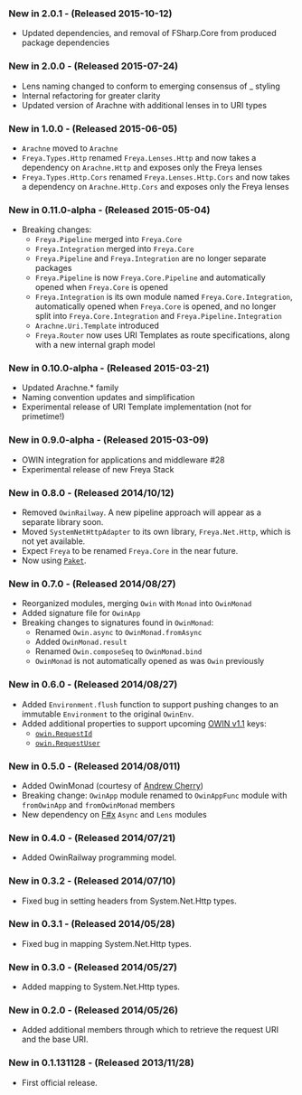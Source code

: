 ### New in 2.0.1 - (Released 2015-10-12)
* Updated dependencies, and removal of FSharp.Core from produced package dependencies

### New in 2.0.0 - (Released 2015-07-24)
* Lens naming changed to conform to emerging consensus of <Property>_ styling
* Internal refactoring for greater clarity
* Updated version of Arachne with additional lenses in to URI types

### New in 1.0.0 - (Released 2015-06-05)
* `Arachne` moved to `Arachne`
* `Freya.Types.Http` renamed `Freya.Lenses.Http` and now takes a dependency on `Arachne.Http` and exposes only the Freya lenses
* `Freya.Types.Http.Cors` renamed `Freya.Lenses.Http.Cors` and now takes a dependency on `Arachne.Http.Cors` and exposes only the Freya lenses

### New in 0.11.0-alpha - (Released 2015-05-04)
* Breaking changes:
  * `Freya.Pipeline` merged into `Freya.Core`
  * `Freya.Integration` merged into `Freya.Core`
  * `Freya.Pipeline` and `Freya.Integration` are no longer separate packages
  * `Freya.Pipeline` is now `Freya.Core.Pipeline` and automatically opened when `Freya.Core` is opened
  * `Freya.Integration` is its own module named `Freya.Core.Integration`, automatically opened when `Freya.Core` is opened, and no longer split into `Freya.Core.Integration` and `Freya.Pipeline.Integration`
  * `Arachne.Uri.Template` introduced
  * `Freya.Router` now uses URI Templates as route specifications, along with a new internal graph model

### New in 0.10.0-alpha - (Released 2015-03-21)
* Updated Arachne.* family
* Naming convention updates and simplification
* Experimental release of URI Template implementation (not for primetime!)

### New in 0.9.0-alpha - (Released 2015-03-09)
* OWIN integration for applications and middleware #28
* Experimental release of new Freya Stack

### New in 0.8.0 - (Released 2014/10/12)
* Removed `OwinRailway`. A new pipeline approach will appear as a separate library soon.
* Moved `SystemNetHttpAdapter` to its own library, `Freya.Net.Http`, which is not yet available.
* Expect `Freya` to be renamed `Freya.Core` in the near future.
* Now using [`Paket`](https://fsprojects.github.io/Paket/).

### New in 0.7.0 - (Released 2014/08/27)
* Reorganized modules, merging `Owin` with `Monad` into `OwinMonad`
* Added signature file for `OwinApp`
* Breaking changes to signatures found in `OwinMonad`:
    * Renamed `Owin.async` to `OwinMonad.fromAsync`
    * Added `OwinMonad.result`
    * Renamed `Owin.composeSeq` to `OwinMonad.bind`
    * `OwinMonad` is not automatically opened as was `Owin` previously

### New in 0.6.0 - (Released 2014/08/27)
* Added `Environment.flush` function to support pushing changes to an immutable `Environment` to the original `OwinEnv`.
* Added additional properties to support upcoming [OWIN v1.1](https://github.com/owin/owin/blob/master/spec/owin-1.1.0.md) keys:
    * [`owin.RequestId`](https://github.com/owin/owin/issues/18)
    * [`owin.RequestUser`](https://github.com/owin/owin/issues/9)

### New in 0.5.0 - (Released 2014/08/011)
* Added OwinMonad (courtesy of [Andrew Cherry](https://github.com/kolektiv))
* Breaking change: `OwinApp` module renamed to `OwinAppFunc` module with `fromOwinApp` and `fromOwinMonad` members
* New dependency on [F#x](http://www.nuget.org/packages/FSharpx.Core/) `Async` and `Lens` modules

### New in 0.4.0 - (Released 2014/07/21)
* Added OwinRailway programming model.

### New in 0.3.2 - (Released 2014/07/10)
* Fixed bug in setting headers from System.Net.Http types.

### New in 0.3.1 - (Released 2014/05/28)
* Fixed bug in mapping System.Net.Http types.

### New in 0.3.0 - (Released 2014/05/27)
* Added mapping to System.Net.Http types.

### New in 0.2.0 - (Released 2014/05/26)
* Added additional members through which to retrieve the request URI and the base URI.

### New in 0.1.131128 - (Released 2013/11/28)
* First official release.
